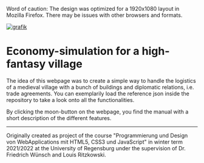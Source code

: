Word of caution: The design was optimized for a 1920x1080 layout in Mozilla Firefox. There may be issues with other browsers and formats.

[![grafik](https://user-images.githubusercontent.com/78024843/147779777-9ebc99de-4bf0-4681-b6f4-0afe2fb9a79a.png)](https://mgraml.github.io/DnD_Fantasy_Village/)

# Economy-simulation for a high-fantasy village #

The idea of this webpage was to create a simple way to handle the logistics of a medieval village with a bunch of buildings and diplomatic relations, i.e. trade agreements. You can exemplarily load the reference json inside the repository to take a look onto all the functionalities.

By clicking the moon-button on the webpage, you find the manual with a short description of the different features.


___

Originally created as project of the course "Programmierung und Design von WebApplications mit HTML5, CSS3 und JavaScript" in winter term 2021/2022 at the University of Regensburg under the supervision of Dr. Friedrich Wünsch and Louis Ritzkowski.
